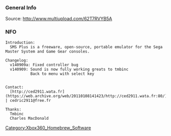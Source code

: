 ### General Info

Source: <http://www.multiupload.com/62T7RVYB5A>

### NFO

    Introduction:
      SMS Plus is a freeware, open-source, portable emulator for the Sega Master System and Game Gear consoles.

    Changelog:
      v140909a: Fixed controller bug
      v140909: Sound is now fully working greats to tmbinc
               Back to menu with select key


    Contact:
      [http://ced2911.wata.fr](https://web.archive.org/web/20110108141423/http://ced2911.wata.fr:80/) | cedric2911@free.fr

    Thanks:
      Tmbinc
      Charles MacDonald

[Category:Xbox360_Homebrew_Software](Category_Xbox360_Homebrew_Software)